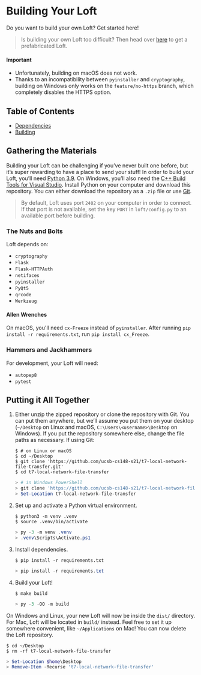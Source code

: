# Building Your Loft #
Do you want to build your own Loft? Get started here!

> Is building your own Loft too difficult? Then head over [here](https://github.com/ucsb-cs148-s21/t7-local-network-file-transfer/releases) to get a prefabricated Loft.

#### Important ####
- Unfortunately, building on macOS does not work.
- Thanks to an incompatibility between `pyinstaller` and `cryptography`, building on Windows only works on the `feature/no-https` branch, which completely disables the HTTPS option.

## Table of Contents ##
- [Dependencies](#gathering-the-materials)
- [Building](#putting-it-all-together)

## Gathering the Materials ##
Building your Loft can be challenging if you’ve never built one before, but it’s super rewarding to have a place to send your stuff! In order to build your Loft, you’ll need [Python 3.9](https://www.python.org). On Windows, you’ll also need the [C++ Build Tools for Visual Studio](https://visualstudio.microsoft.com/downloads/#build-tools-for-visual-studio-2019). Install Python on your computer and download this repository. You can either download the repository as a `.zip` file or use [Git](https://git-scm.com).

> By default, Loft uses port `2402` on your computer in order to connect. If that port is not available, set the key `PORT` in `loft/config.py` to an available port before building.

### The Nuts and Bolts ###
Loft depends on:
- `cryptography`
- `Flask`
- `Flask-HTTPAuth`
- `netifaces`
- `pyinstaller`
- `PyQt5`
- `qrcode`
- `Werkzeug`

#### Allen Wrenches ####
On macOS, you'll need `cx-Freeze` instead of `pyinstaller`. After running `pip install -r requirements.txt`, run `pip install cx_Freeze`.

### Hammers and Jackhammers ###
For development, your Loft will need:
- `autopep8`
- `pytest`

## Putting it All Together ##

1. Either unzip the zipped repository or clone the repository with Git. You can put them anywhere, but we’ll assume you put them on your desktop (`~/Desktop` on Linux and macOS, `C:\Users\<username>\Desktop` on Windows). If you put the repository somewhere else, change the file paths as necessary. If using Git:
    ```shell
    $ # on Linux or macOS
    $ cd ~/Desktop
    $ git clone 'https://github.com/ucsb-cs148-s21/t7-local-network-file-transfer.git'
    $ cd t7-local-network-file-transfer
    ```

    ```powershell
    > # in Windows PowerShell
    > git clone 'https://github.com/ucsb-cs148-s21/t7-local-network-file-transfer.git'
    > Set-Location t7-local-network-file-transfer
    ```
2. Set up and activate a Python virtual environment.
    ```shell
    $ python3 -m venv .venv
    $ source .venv/bin/activate
    ```

    ```powershell
    > py -3 -m venv .venv
    > .venv\Scripts\Activate.ps1
    ```
3. Install dependencies.
    ```shell
    $ pip install -r requirements.txt
    ```

    ```powershell
    > pip install -r requirements.txt
    ```
4. Build your Loft!
    ```shell
    $ make build
    ```

    ```powershell
    > py -3 -OO -m build
    ```

On Windows and Linux, your new Loft will now be inside the `dist/` directory. For Mac, Loft will be located in `build/` instead. Feel free to set it up somewhere convenient, like `~/Applications` on Mac! You can now delete the Loft repository.
```shell
$ cd ~/Desktop
$ rm -rf t7-local-network-file-transfer
```

```powershell
> Set-Location $home\Desktop
> Remove-Item -Recurse 't7-local-network-file-transfer'
```
